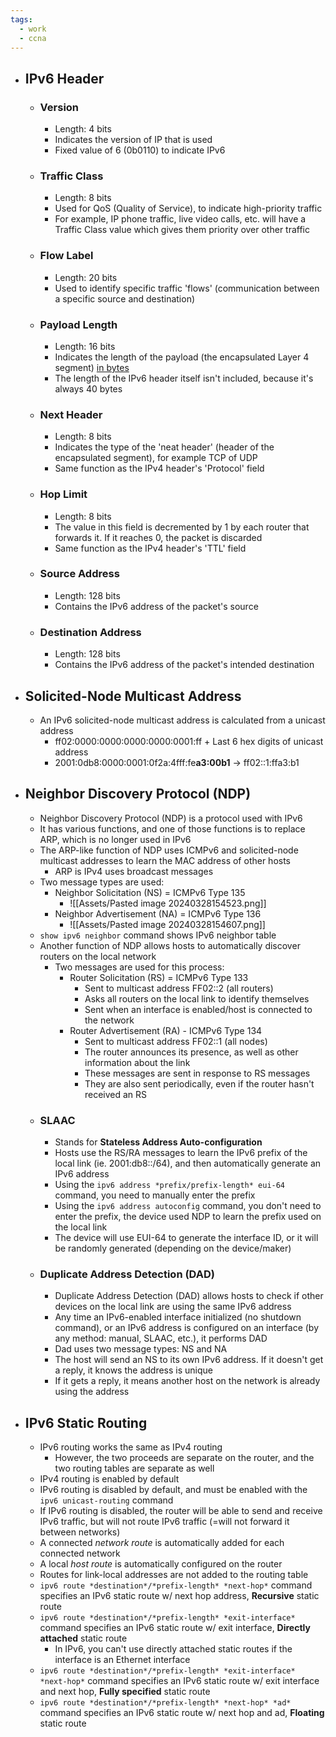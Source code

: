 ```yaml
---
tags:
  - work
  - ccna
---
```

- ## IPv6 Header
	- ### Version
		- Length: 4 bits
		- Indicates the version of IP that is used
		- Fixed value of 6 (0b0110) to indicate IPv6
	- ### Traffic Class
		- Length: 8 bits
		- Used for QoS (Quality of Service), to indicate high-priority traffic
		- For example, IP phone traffic, live video calls, etc. will have a Traffic Class value which gives them priority over other traffic
	- ### Flow Label
		- Length: 20 bits
		- Used to identify specific traffic 'flows' (communication between a specific source and destination)
	- ### Payload Length
		- Length: 16 bits
		- Indicates the length of the payload (the encapsulated Layer 4 segment) <u>in bytes</u>
		- The length of the IPv6 header itself isn't included, because it's always 40 bytes
	- ### Next Header
		- Length: 8 bits
		- Indicates the type of the 'neat header' (header of the encapsulated segment), for example TCP of UDP
		- Same function as the IPv4 header's 'Protocol' field
	- ### Hop Limit
		- Length: 8 bits
		- The value in this field is decremented by 1 by each router that forwards it. If it reaches 0, the packet is discarded
		- Same function as the IPv4 header's 'TTL' field
	- ### Source Address
		- Length: 128 bits
		- Contains the IPv6 address of the packet's source
	- ### Destination Address
		- Length: 128 bits
		- Contains the IPv6 address of the packet's intended destination
- ## Solicited-Node Multicast Address
	- An IPv6 solicited-node multicast address is calculated from a unicast address
		- ff02:0000:0000:0000:0000:0001:ff + Last 6 hex digits of unicast address
		- 2001:0db8:0000:0001:0f2a:4fff:fe**a3:00b1** → ff02::1:ffa3:b1
- ## Neighbor Discovery Protocol (NDP)
	- Neighbor Discovery Protocol (NDP) is a protocol used with IPv6
	- It has various functions, and one of those functions is to replace ARP, which is no longer used in IPv6
	- The ARP-like function of NDP uses ICMPv6 and solicited-node multicast addresses to learn the MAC address of other hosts
		- ARP is IPv4 uses broadcast messages
	- Two message types are used:
		- Neighbor Solicitation (NS) = ICMPv6 Type 135
			- ![[Assets/Pasted image 20240328154523.png]]
		- Neighbor Advertisement (NA) = ICMPv6 Type 136
			- ![[Assets/Pasted image 20240328154607.png]]
	- `show ipv6 neighbor` command shows IPv6 neighbor table
	- Another function of NDP allows hosts to automatically discover routers on the local network
		- Two messages are used for this process:
			- Router Solicitation (RS) = ICMPv6 Type 133
				- Sent to multicast address FF02::2 (all routers)
				- Asks all routers on the local link to identify themselves
				- Sent when an interface is enabled/host is connected to the network
			- Router Advertisement (RA) - ICMPv6 Type 134
				- Sent to multicast address FF02::1 (all nodes)
				- The router announces its presence, as well as other information about the link
				- These messages are sent in response to RS messages
				- They are also sent periodically, even if the router hasn't received an RS
	- ### SLAAC
		- Stands for **Stateless Address Auto-configuration**
		- Hosts use the RS/RA messages to learn the IPv6 prefix of the local link (ie. 2001:db8:\:/64), and then automatically generate an IPv6 address
		- Using the `ipv6 address *prefix/prefix-length* eui-64` command, you need to manually enter the prefix
		- Using the `ipv6 address autoconfig` command, you don't need to enter the prefix, the device used NDP to learn the prefix used on the local link
		- The device will use EUI-64 to generate the interface ID, or it will be randomly generated (depending on the device/maker)
	- ### Duplicate Address Detection (DAD)
		- Duplicate Address Detection (DAD) allows hosts to check if other devices on the local link are using the same IPv6 address
		- Any time an IPv6-enabled interface initialized (no shutdown command), or an IPv6 address is configured on an interface (by any method: manual, SLAAC, etc.), it performs DAD
		- Dad uses two message types: NS and NA
		- The host will send an NS to its own IPv6 address. If it doesn't get a reply, it knows the address is unique
		- If it gets a reply, it means another host on the network is already using the address
- ## IPv6 Static Routing
	- IPv6 routing works the same as IPv4 routing
		- However, the two proceeds are separate on the router, and the two routing tables are separate as well
	- IPv4 routing is enabled by default
	- IPv6 routing is disabled by default, and must be enabled with the `ipv6 unicast-routing` command
	- If IPv6 routing is disabled, the router will be able to send and receive IPv6 traffic, but will not route IPv6 traffic (=will not forward it between networks)
	- A connected *network route* is automatically added for each connected network
	- A local *host route* is automatically configured on the router
	- Routes for link-local addresses are not added to the routing table
	- `ipv6 route *destination*/*prefix-length* *next-hop*` command specifies an IPv6 static route w/ next hop address, **Recursive** static route
	- `ipv6 route *destination*/*prefix-length* *exit-interface*` command specifies an IPv6 static route w/ exit interface, **Directly attached** static route
		- In IPv6, you can't use directly attached static routes if the interface is an Ethernet interface
	- `ipv6 route *destination*/*prefix-length* *exit-interface* *next-hop*` command specifies an IPv6 static route w/ exit interface and next hop, **Fully specified** static route
	- `ipv6 route *destination*/*prefix-length* *next-hop* *ad*` command specifies an IPv6 static route w/ next hop and ad, **Floating** static route
